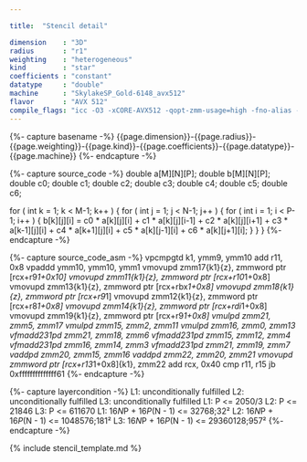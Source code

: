 ```yaml
---

title:  "Stencil detail"

dimension    : "3D"
radius       : "r1"
weighting    : "heterogeneous"
kind         : "star"
coefficients : "constant"
datatype     : "double"
machine      : "SkylakeSP_Gold-6148_avx512"
flavor       : "AVX 512"
compile_flags: "icc -O3 -xCORE-AVX512 -qopt-zmm-usage=high -fno-alias -qopenmp -DLIKWID_PERFMON -I/mnt/opt/likwid-4.3.2/include -L/mnt/opt/likwid-4.3.2/lib -I./stempel/stempel/headers/ ./stempel/headers/timing.c ./stempel/headers/dummy.c solar_compilable.c -o stencil -llikwid"
---
```


{%- capture basename -%}
{{page.dimension}}-{{page.radius}}-{{page.weighting}}-{{page.kind}}-{{page.coefficients}}-{{page.datatype}}-{{page.machine}}
{%- endcapture -%}

{%- capture source_code -%}
double a[M][N][P];
double b[M][N][P];
double c0;
double c1;
double c2;
double c3;
double c4;
double c5;
double c6;

for ( int k = 1; k < M-1; k++ ) {
  for ( int j = 1; j < N-1; j++ ) {
    for ( int i = 1; i < P-1; i++ ) {
      b[k][j][i] = c0 * a[k][j][i]
        + c1 * a[k][j][i-1] + c2 * a[k][j][i+1]
        + c3 * a[k-1][j][i] + c4 * a[k+1][j][i]
        + c5 * a[k][j-1][i] + c6 * a[k][j+1][i];
    }
  }
}
{%- endcapture -%}

{%- capture source_code_asm -%}
vpcmpgtd k1, ymm9, ymm10
add r11, 0x8
vpaddd ymm10, ymm10, ymm1
vmovupd zmm17{k1}{z}, zmmword ptr [rcx+r9*1+0x10]
vmovupd zmm11{k1}{z}, zmmword ptr [rcx+r10*1+0x8]
vmovupd zmm13{k1}{z}, zmmword ptr [rcx+rbx*1+0x8]
vmovupd zmm18{k1}{z}, zmmword ptr [rcx+r9*1]
vmovupd zmm12{k1}{z}, zmmword ptr [rcx+r8*1+0x8]
vmovupd zmm14{k1}{z}, zmmword ptr [rcx+rdi*1+0x8]
vmovupd zmm19{k1}{z}, zmmword ptr [rcx+r9*1+0x8]
vmulpd zmm21, zmm5, zmm17
vmulpd zmm15, zmm2, zmm11
vmulpd zmm16, zmm0, zmm13
vfmadd231pd zmm21, zmm18, zmm6
vfmadd231pd zmm15, zmm12, zmm4
vfmadd231pd zmm16, zmm14, zmm3
vfmadd231pd zmm21, zmm19, zmm7
vaddpd zmm20, zmm15, zmm16
vaddpd zmm22, zmm20, zmm21
vmovupd zmmword ptr [rcx+r13*1+0x8]{k1}, zmm22
add rcx, 0x40
cmp r11, r15
jb 0xffffffffffffff61
{%- endcapture -%}

{%- capture layercondition -%}
L1: unconditionally fulfilled
L2: unconditionally fulfilled
L3: unconditionally fulfilled
L1: P <= 2050/3
L2: P <= 21846
L3: P <= 611670
L1: 16*N*P + 16*P*(N - 1) <= 32768;32²
L2: 16*N*P + 16*P*(N - 1) <= 1048576;181²
L3: 16*N*P + 16*P*(N - 1) <= 29360128;957²
{%- endcapture -%}

{% include stencil_template.md %}


